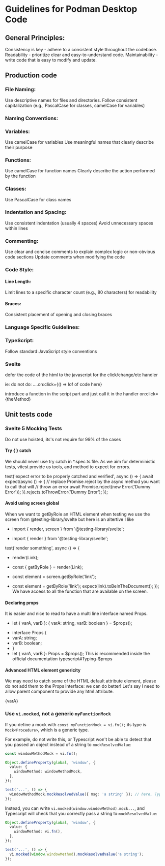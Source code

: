 # Guidelines for Podman Desktop Code

## General Principles:

Consistency is key - adhere to a consistent style throughout the codebase. 
Readability - prioritize clear and easy-to-understand code. 
Maintainability - write code that is easy to modify and update. 


## Production code

### File Naming:
Use descriptive names for files and directories. 
Follow consistent capitalization (e.g., PascalCase for classes, camelCase for variables) 

### Naming Conventions:
### Variables:
Use camelCase for variables 
Use meaningful names that clearly describe their purpose 
### Functions:
Use camelCase for function names 
Clearly describe the action performed by the function 
### Classes:
Use PascalCase for class names 
### Indentation and Spacing:
Use consistent indentation (usually 4 spaces) 
Avoid unnecessary spaces within lines 
### Commenting:
Use clear and concise comments to explain complex logic or non-obvious code sections 
Update comments when modifying the code 
### Code Style:
#### Line Length: 
Limit lines to a specific character count (e.g., 80 characters) for readability 
#### Braces: 
Consistent placement of opening and closing braces 
### Language Specific Guidelines:
### TypeScript:
Follow standard JavaScript style conventions
### Svelte
defer the code of the html to the javascript for the click/change/etc handler

ie:
do not do: ....on:click={() => lof of code here}

introduce a function in the script part and just call it in the handler
on:click={theMethod}



## Unit tests code

### Svelte 5 Mocking Tests

Do not use hoisted, its's not require for 99% of the cases

#### Try { } catch
We should never use try catch in *.spec.ts file. As we aim for deterministic tests, vitest provide us tools, and method to expect for errors.

test('expect error to be properly catched and verified', async () => {
  await expect(async () => {
    // replace Promise.reject by the async method you want to call that will
    // throw an error
    await Promise.reject(new Error('Dummy Error'));
  }).rejects.toThrowError('Dummy Error');
});

#### Avoid using screen global
When we want to getByRole an HTML element when testing we use the screen from @testing-library/svelte but here is an altertive I like

- import { render, screen } from '@testing-library/svelte';
+ import { render } from '@testing-library/svelte';

test('render something', async () => {
-  render(Link);
+  const { getByRole } = render(Link);
-  const element = screen.getByRole('link');
+  const element = getByRole('link');
  expect(link).toBeInTheDocument();
});
We have access to all the function that are available on the screen.

#### Declaring props
It is easier and nice to read to have a multi line interface named Props.

- let { varA, varB }: { varA: string, varB: boolean } = $props();
+ interface Props {
+    varA: string;
+   varB: boolean;
+ }
+ let { varA, varB }: Props  = $props();
This is recommended inside the official documentation typescript#Typing-$props

#### Advanced HTML element genericity
We may need to catch some of the HTML default attribute element, please do not add them to the Props interface: we can do better! Let's say I need to allow parent component to provide any html attribute.

<script lang="ts">
import type { HTMLAttributes } from 'svelte/elements';
interface Props extends HTMLAttributes<HTMLElement> {
  varA?: number;
}

let { varA, ...restProps }: Props = $props();
</script>

<div {...restProps}>{varA}</div>

### Use `vi.mocked`, not a generic `myFunctionMock`

If you define a mock with `const myFunctionMock = vi.fn();` its type is `Mock<Procedure>`, which is a generic type.

For example, do not write this, or Typescript won't be able to detect that you passed an object instead of a string to `mockResolvedValue`:

```ts
const windowMethodMock = vi.fn();

Object.defineProperty(global, 'window', {
  value: {
    windowMethod: windowMethodMock,
  },
});

test('...', () => {
  windowMethodMock.mockResolvedValue({ msg: 'a string' }); // here, Typescript is not able to detect that the type is wrong
});
```

Instead, you can write `vi.mocked(window.windowMethod).mock...`, and Typescript will check that you correctly pass a string to `mockResolvedValue`:

```ts
Object.defineProperty(global, 'window', {
  value: {
    windowMethod: vi.fn(),
  },
});

test('...', () => {
  vi.mocked(window.windowMethod).mockResolvedValue('a string');
});
```
